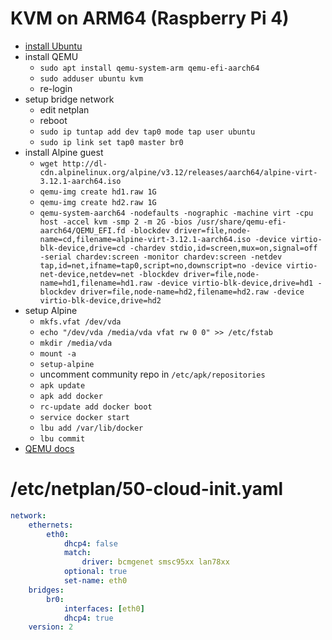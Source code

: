 # KVM on ARM64 (Raspberry Pi 4)

* [install Ubuntu](ubuntu-raspi.md)
* install QEMU
    * `sudo apt install qemu-system-arm qemu-efi-aarch64`
    * `sudo adduser ubuntu kvm`
    * re-login
* setup bridge network
    * edit netplan
    * reboot
    * `sudo ip tuntap add dev tap0 mode tap user ubuntu`
    * `sudo ip link set tap0 master br0`
* install Alpine guest
    * `wget http://dl-cdn.alpinelinux.org/alpine/v3.12/releases/aarch64/alpine-virt-3.12.1-aarch64.iso`
    * `qemu-img create hd1.raw 1G`
    * `qemu-img create hd2.raw 1G`
    * `qemu-system-aarch64 -nodefaults -nographic -machine virt -cpu host -accel kvm -smp 2 -m 2G -bios /usr/share/qemu-efi-aarch64/QEMU_EFI.fd -blockdev driver=file,node-name=cd,filename=alpine-virt-3.12.1-aarch64.iso -device virtio-blk-device,drive=cd -chardev stdio,id=screen,mux=on,signal=off -serial chardev:screen -monitor chardev:screen -netdev tap,id=net,ifname=tap0,script=no,downscript=no -device virtio-net-device,netdev=net -blockdev driver=file,node-name=hd1,filename=hd1.raw -device virtio-blk-device,drive=hd1 -blockdev driver=file,node-name=hd2,filename=hd2.raw -device virtio-blk-device,drive=hd2`
* setup Alpine
    * `mkfs.vfat /dev/vda`
    * `echo "/dev/vda /media/vda vfat rw 0 0" >> /etc/fstab`
    * `mkdir /media/vda`
    * `mount -a`
    * `setup-alpine`
    * uncomment community repo in `/etc/apk/repositories`
    * `apk update`
    * `apk add docker`
    * `rc-update add docker boot`
    * `service docker start`
    * `lbu add /var/lib/docker`
    * `lbu commit`
* [QEMU docs](https://www.qemu.org/docs/master/system/invocation.html)

# /etc/netplan/50-cloud-init.yaml
```yaml
network:
    ethernets:
        eth0:
            dhcp4: false
            match:
                driver: bcmgenet smsc95xx lan78xx
            optional: true
            set-name: eth0
    bridges:
        br0:
            interfaces: [eth0]
            dhcp4: true
    version: 2
```
